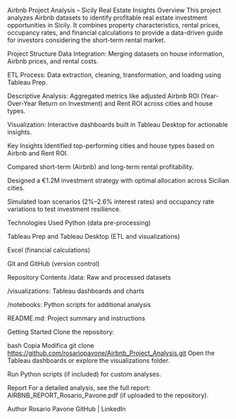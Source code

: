 Airbnb Project Analysis – Sicily Real Estate Insights
Overview
This project analyzes Airbnb datasets to identify profitable real estate investment opportunities in Sicily. It combines property characteristics, rental prices, occupancy rates, and financial calculations to provide a data-driven guide for investors considering the short-term rental market.

Project Structure
Data Integration: Merging datasets on house information, Airbnb prices, and rental costs.

ETL Process: Data extraction, cleaning, transformation, and loading using Tableau Prep.

Descriptive Analysis: Aggregated metrics like adjusted Airbnb ROI (Year-Over-Year Return on Investment) and Rent ROI across cities and house types.

Visualization: Interactive dashboards built in Tableau Desktop for actionable insights.

Key Insights
Identified top-performing cities and house types based on Airbnb and Rent ROI.

Compared short-term (Airbnb) and long-term rental profitability.

Designed a €1.2M investment strategy with optimal allocation across Sicilian cities.

Simulated loan scenarios (2%–2.6% interest rates) and occupancy rate variations to test investment resilience.

Technologies Used
Python (data pre-processing)

Tableau Prep and Tableau Desktop (ETL and visualizations)

Excel (financial calculations)

Git and GitHub (version control)

Repository Contents
/data: Raw and processed datasets

/visualizations: Tableau dashboards and charts

/notebooks: Python scripts for additional analysis

README.md: Project summary and instructions

Getting Started
Clone the repository:

bash
Copia
Modifica
git clone https://github.com/rosariopavone/Airbnb_Project_Analysis.git
Open the Tableau dashboards or explore the visualizations folder.

Run Python scripts (if included) for custom analyses.

Report
For a detailed analysis, see the full report: AIRBNB_REPORT_Rosario_Pavone.pdf (if uploaded to the repository).

Author
Rosario Pavone
GitHub | LinkedIn
